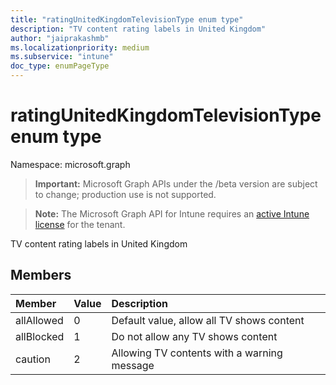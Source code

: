 ```yaml
---
title: "ratingUnitedKingdomTelevisionType enum type"
description: "TV content rating labels in United Kingdom"
author: "jaiprakashmb"
ms.localizationpriority: medium
ms.subservice: "intune"
doc_type: enumPageType
---
```


# ratingUnitedKingdomTelevisionType enum type

Namespace: microsoft.graph

> **Important:** Microsoft Graph APIs under the /beta version are subject to change; production use is not supported.

> **Note:** The Microsoft Graph API for Intune requires an [active Intune license](https://go.microsoft.com/fwlink/?linkid=839381) for the tenant.

TV content rating labels in United Kingdom

## Members
|Member|Value|Description|
|:---|:---|:---|
|allAllowed|0|Default value, allow all TV shows content|
|allBlocked|1|Do not allow any TV shows content|
|caution|2|Allowing TV contents with a warning message|
